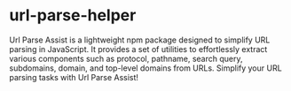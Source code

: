 # url-parse-helper
Url Parse Assist is a lightweight npm package designed to simplify URL parsing in JavaScript. It provides a set of utilities to effortlessly extract various components such as protocol, pathname, search query, subdomains, domain, and top-level domains from URLs. Simplify your URL parsing tasks with Url Parse Assist!
